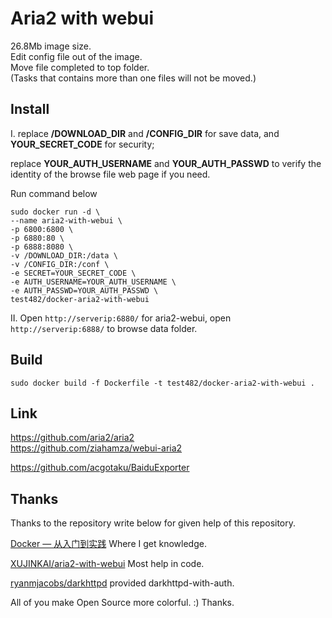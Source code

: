 # Aria2 with webui

26.8Mb image size.\
Edit config file out of the image.\
Move file completed to top folder.\
(Tasks that contains more than one files will not be moved.) 

## Install

I. replace **/DOWNLOAD_DIR** and **/CONFIG_DIR** for save data, and **YOUR_SECRET_CODE** for security;

replace **YOUR_AUTH_USERNAME** and **YOUR_AUTH_PASSWD** to verify the identity of the browse file web page if you need.

Run command below

    sudo docker run -d \
    --name aria2-with-webui \
    -p 6800:6800 \
    -p 6880:80 \
    -p 6888:8080 \
    -v /DOWNLOAD_DIR:/data \
    -v /CONFIG_DIR:/conf \
    -e SECRET=YOUR_SECRET_CODE \
    -e AUTH_USERNAME=YOUR_AUTH_USERNAME \
    -e AUTH_PASSWD=YOUR_AUTH_PASSWD \
    test482/docker-aria2-with-webui

II. Open `http://serverip:6880/` for aria2-webui, open `http://serverip:6888/` to browse data folder.

## Build

`sudo docker build -f Dockerfile -t test482/docker-aria2-with-webui .`  

## Link

<https://github.com/aria2/aria2>\
<https://github.com/ziahamza/webui-aria2>  

<https://github.com/acgotaku/BaiduExporter>  

## Thanks

Thanks to the repository write below for given help of this repository.

[Docker — 从入门到实践](https://docker_practice.gitee.io/zh-cn/) Where I get knowledge.

[XUJINKAI/aria2-with-webui](https://github.com/XUJINKAI/aria2-with-webui) Most help in code.

[ryanmjacobs/darkhttpd](https://github.com/ryanmjacobs/darkhttpd) provided darkhttpd-with-auth.

All of you make Open Source more colorful. :) Thanks.
